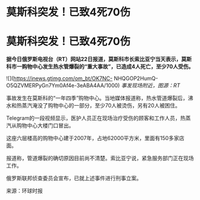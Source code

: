 # 莫斯科突发！已致4死70伤

# 莫斯科突发！已致4死70伤

**据今日俄罗斯电视台（RT）网站22日报道，莫斯科市长索比亚宁当天表示，莫斯科市一购物中心发生热水管爆裂的“重大事故”，已造成4人死亡，至少70人受伤。**

![](https://inews.gtimg.com/om_bt/OK7NC-
NHQGOP2HumQ-O5QZVMERPyGn7Ym0Af4e-3eABA4AA/1000) _事发现场附近，图源：RT_

事故发生在莫斯科的“一年四季”购物中心。当地媒体报道称，热水管道爆裂后，沸水和热蒸汽淹没了购物中心的一部分，至少70人被烫伤，另有20人被困住。

Telegram的一段视频显示，医护人员正在现场治疗受伤的顾客和工作人员，热蒸汽从购物中心大楼门口冒出。

这座六层楼高的购物中心建于2007年，占地62000平方米，里面有150多家店面。

报道称，管道爆裂的确切原因目前尚不清楚。索比亚宁说，紧急服务部门正在现场工作。

俄罗斯联邦侦查委员会宣布，已就上述事件进行刑事立案。

来源：环球时报

